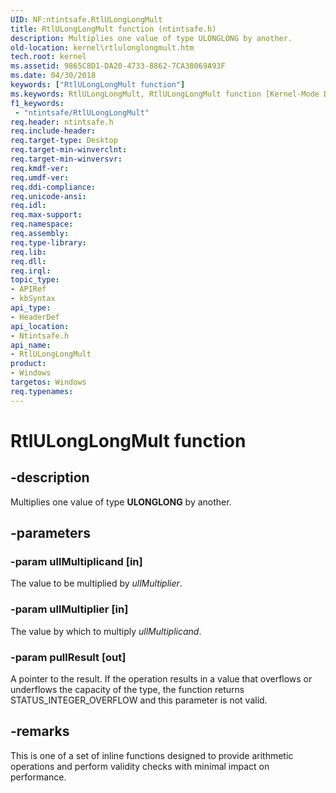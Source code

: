 ```yaml
---
UID: NF:ntintsafe.RtlULongLongMult
title: RtlULongLongMult function (ntintsafe.h)
description: Multiplies one value of type ULONGLONG by another.
old-location: kernel\rtlulonglongmult.htm
tech.root: kernel
ms.assetid: 9865C8D1-DA20-4733-8862-7CA38069A93F
ms.date: 04/30/2018
keywords: ["RtlULongLongMult function"]
ms.keywords: RtlULongLongMult, RtlULongLongMult function [Kernel-Mode Driver Architecture], kernel.rtlulonglongmult, ntintsafe/RtlULongLongMult
f1_keywords:
 - "ntintsafe/RtlULongLongMult"
req.header: ntintsafe.h
req.include-header: 
req.target-type: Desktop
req.target-min-winverclnt: 
req.target-min-winversvr: 
req.kmdf-ver: 
req.umdf-ver: 
req.ddi-compliance: 
req.unicode-ansi: 
req.idl: 
req.max-support: 
req.namespace: 
req.assembly: 
req.type-library: 
req.lib: 
req.dll: 
req.irql: 
topic_type:
- APIRef
- kbSyntax
api_type:
- HeaderDef
api_location:
- Ntintsafe.h
api_name:
- RtlULongLongMult
product:
- Windows
targetos: Windows
req.typenames: 
---
```


# RtlULongLongMult function


## -description


Multiplies one value of type <b>ULONGLONG</b> by another.


## -parameters




### -param ullMultiplicand [in]

The value to be multiplied by <i>ullMultiplier</i>.


### -param ullMultiplier [in]

The value by which to multiply <i>ullMultiplicand</i>.


### -param pullResult [out]

A pointer to the result. If the operation results in a value that overflows or underflows the capacity of the type, the function returns STATUS_INTEGER_OVERFLOW and this parameter is not valid.


## -remarks



This is one of a set of inline functions designed to provide arithmetic operations and perform validity checks with minimal impact on performance.



